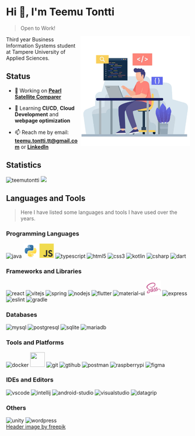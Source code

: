 # Hi 👋, I'm Teemu Tontti
> Open to Work!

<img align="right" alt="Coder coding" width="300" src="./programmer.png">
Third year Business Information Systems student at Tampere University of Applied Sciences.


<!--<img align="right" alt="Coder coding" width="400" src="coder.png">-->

## Status
- 🔭 Working on **[Pearl Satellite Comparer](https://github.com/Pearl-image-comparer/Pearl)**

- 🌱 Learning **CI/CD**, **Cloud Development** and **webpage optimization**

- 📫 Reach me by email: **teemu.tontti.tt@gmail.com** or **[LinkedIn](https://www.linkedin.com/in/tonttiteemu)**


## Statistics

<div>
  <img src="https://github-readme-stats.vercel.app/api?username=teemutontti&show_icons=true&locale=en" alt="teemutontti" />
  <img src="https://github-readme-stats.vercel.app/api/top-langs/?username=teemutontti&layout=compact" />
</div>

## Languages and Tools

> Here I have listed some languages and tools I have used over the years.

### Programming Languages
<img src="https://cdn.jsdelivr.net/gh/devicons/devicon@latest/icons/java/java-original.svg" alt="java" width="40" height="40"/>
<img src="https://raw.githubusercontent.com/devicons/devicon/master/icons/python/python-original.svg" alt="python" width="40" height="40"/>
<img src="https://raw.githubusercontent.com/devicons/devicon/master/icons/javascript/javascript-original.svg" alt="javascript" width="40" height="40"/>
<img src="https://upload.wikimedia.org/wikipedia/commons/thumb/4/4c/Typescript_logo_2020.svg/2048px-Typescript_logo_2020.svg.png" alt="typescript" width="40" height="40"/>
<img src="https://cdn.jsdelivr.net/gh/devicons/devicon@latest/icons/html5/html5-original.svg" alt="html5" width="40" height="40"/>
<img src="https://cdn.jsdelivr.net/gh/devicons/devicon@latest/icons/css3/css3-original.svg" alt="css3" width="40" height="40"/>
<img src="https://cdn.jsdelivr.net/gh/devicons/devicon@latest/icons/kotlin/kotlin-original.svg" alt="kotlin" width="40" height="40"/>
<img src="https://cdn.jsdelivr.net/gh/devicons/devicon@latest/icons/csharp/csharp-original.svg" alt="csharp" width="40" height="40"/>
<img src="https://cdn.jsdelivr.net/gh/devicons/devicon@latest/icons/dart/dart-original.svg" alt="dart" width="40" height="40" />

### Frameworks and Libraries
<img src="https://cdn.jsdelivr.net/gh/devicons/devicon@latest/icons/react/react-original.svg" alt="react" width="40" height="40"/>
<img src="https://cdn.jsdelivr.net/gh/devicons/devicon@latest/icons/vitejs/vitejs-original.svg" alt="vitejs" width="40" height="40" />
<img src="https://cdn.jsdelivr.net/gh/devicons/devicon@latest/icons/spring/spring-original.svg" alt="spring" width="40" height="40" />
<img src="https://cdn.jsdelivr.net/gh/devicons/devicon@latest/icons/nodejs/nodejs-original.svg" alt="nodejs" width="40" height="40" />
<img src="https://cdn.jsdelivr.net/gh/devicons/devicon@latest/icons/flutter/flutter-original.svg" alt="flutter" width="40" height="40" />
<img src="https://cdn.jsdelivr.net/gh/devicons/devicon@latest/icons/materialui/materialui-original.svg" alt="material-ui" width="40" height="40" />
<img src="https://raw.githubusercontent.com/devicons/devicon/master/icons/sass/sass-original.svg" alt="sass" width="40" height="40"/>
<img src="https://cdn.jsdelivr.net/gh/devicons/devicon@latest/icons/express/express-original.svg" alt="express" width="40" height="40"  />
<img src="https://cdn.jsdelivr.net/gh/devicons/devicon@latest/icons/eslint/eslint-original.svg" alt="eslint" width="40" height="40" />
<img src="https://cdn.jsdelivr.net/gh/devicons/devicon@latest/icons/gradle/gradle-original.svg" alt="gradle" width="40" height="40" />

### Databases
<img src="https://cdn.jsdelivr.net/gh/devicons/devicon@latest/icons/mysql/mysql-original.svg" alt="mysql" width="40" height="40"/>
<img src="https://cdn.jsdelivr.net/gh/devicons/devicon@latest/icons/postgresql/postgresql-plain.svg" alt="postgresql" width="40" height="40" />
<img src="https://cdn.jsdelivr.net/gh/devicons/devicon@latest/icons/sqlite/sqlite-original.svg" alt="sqlite" width="40" height="40"/>
<img src="https://cdn.jsdelivr.net/gh/devicons/devicon@latest/icons/mariadb/mariadb-original.svg" alt="mariadb" width="40" height="40"/>

### Tools and Platforms
<img src="https://cdn.jsdelivr.net/gh/devicons/devicon@latest/icons/docker/docker-original.svg" alt="docker" width="40" height="40" />
<img src="https://cdn.jsdelivr.net/gh/devicons/devicon@latest/icons/amazonwebservices/amazonwebservices-plain-wordmark.svg" width="40" height="40" />
<img src="https://cdn.jsdelivr.net/gh/devicons/devicon@latest/icons/git/git-original.svg" alt="git" width="40" height="40"/>
<img src="https://cdn.jsdelivr.net/gh/devicons/devicon@latest/icons/github/github-original.svg" alt="gtihub" width="40" height="40" />
<img src="https://cdn.jsdelivr.net/gh/devicons/devicon@latest/icons/postman/postman-original.svg" alt="postman" width="40" height="40" />
<img src="https://cdn.jsdelivr.net/gh/devicons/devicon@latest/icons/raspberrypi/raspberrypi-original.svg" alt="raspberrypi" width="40" height="40" />
<img src="https://cdn.jsdelivr.net/gh/devicons/devicon@latest/icons/figma/figma-original.svg" alt="figma" width="40" height="40" />

### IDEs and Editors
<img src="https://cdn.jsdelivr.net/gh/devicons/devicon@latest/icons/vscode/vscode-original.svg" alt="vscode" width="40" height="40" />
<img src="https://cdn.jsdelivr.net/gh/devicons/devicon@latest/icons/intellij/intellij-original.svg" alt="intellij" width="40" height="40" />
<img src="https://cdn.jsdelivr.net/gh/devicons/devicon@latest/icons/androidstudio/androidstudio-original.svg" alt="android-studio" width="40" height="40" />
<img src="https://cdn.jsdelivr.net/gh/devicons/devicon@latest/icons/visualstudio/visualstudio-original.svg" alt="visualstudio" width="40" height="40" />
<img src="https://cdn.jsdelivr.net/gh/devicons/devicon@latest/icons/datagrip/datagrip-original.svg" alt="datagrip" width="40" height="40" />

### Others
<img src="https://cdn.jsdelivr.net/gh/devicons/devicon@latest/icons/unity/unity-original.svg" alt="unity" width="40" height="40"/>
<img src="https://cdn.jsdelivr.net/gh/devicons/devicon@latest/icons/wordpress/wordpress-plain.svg" alt="wordpress" width="40" height="40" />

<br>
<a href="https://www.freepik.com/free-vector/colourful-illustration-programmer-working_5483080.htm#fromView=search&page=1&position=0&uuid=82decf55-7274-4dd3-807e-5ef119c00086">Header image by freepik</a>